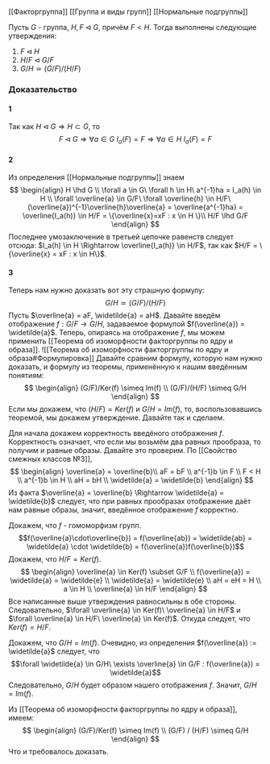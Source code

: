 [[Факторгруппа]]
[[Группа и виды групп]]
[[Нормальные подгруппы]]

Пусть $G$ - группа, $H, F \lhd G$, причём $F < H$. Тогда выполнены следующие утверждения:
1) $F \lhd H$
2) $H/F \lhd G/F$
3) $G/H \simeq (G/F)/(H/F)$

### Доказательство
#### 1
Так как $H \lhd G \Rightarrow H \subset G$, то
$$F\lhd G \Rightarrow \forall a \in G\ I_a(F) = F \Rightarrow \forall a \in H\  I_a(F) = F$$
#### 2
Из определения [[Нормальные подгруппы]] знаем
$$
\begin{align}
	H \lhd G \\
	\forall a \in G\ \forall h \in H\ a^{-1}ha = I_a(h) \in H \\
	\forall \overline{a} \in G/F\ \forall \overline{h} \in H/F\  (\overline{a})^{-1}\overline{h}\overline{a} = \overline{a^{-1}ha} = \overline{I_a(h)} \in H/F = \{\overline{x}=xF : x \in H \}\\
	H/F \lhd G/F
\end{align}
$$
Последнее умозаключение в третьей цепочке равенств следует отсюда: $I_a(h) \in H \Rightarrow \overline{I_a(h)} \in H/F$, так как $H/F = \{\overline{x} = xF : x \in H\}$.
#### 3
Теперь нам нужно доказать вот эту страшную формулу:
$$G/H \simeq (G/F)/(H/F)$$
Пусть $\overline{a} = aF, \widetilde{a} = aH$. Давайте введём отображение $f : G/F \rightarrow G/H$, задаваемое формулой $f(\overline{a}) = \widetilde{a}$. 
Теперь, опираясь на отображение $f$, мы можем применить [[Теорема об изоморфности факторгруппы по ядру и образа]]. ![[Теорема об изоморфности факторгруппы по ядру и образа#Формулировка]]
Давайте сравним формулу, которую нам нужно доказать, и формулу из теоремы, применённую к нашим введённым понятиям:
$$
\begin{align}
	(G/F)/Ker(f) \simeq Im(f) \\
	(G/F)/(H/F) \simeq G/H
\end{align}
$$
Если мы докажем, что $(H/F) = Ker(f)$ и $G/H = Im(f)$, то, воспользовавшись теоремой, мы докажем утверждение. Давайте так и сделаем.

Для начала докажем корректность введёного отображения $f$. Корректность означает, что если мы возьмём два равных прообраза, то получим и равные образы. Давайте это проверим.
По [[Свойство смежных классов №3]], 
$$
\begin{align}
	\overline{a} = \overline{b}\\
	aF = bF \\
	a^{-1}b \in F \\
	F < H \\
	a^{-1}b \in H \\
	aH = bH \\
	\widetilde{a} = \widetilde{b}
\end{align}
$$
Из факта $\overline{a} = \overline{b} \Rightarrow \widetilde{a} = \widetilde{b}$ следует, что при равных прообразах отображение даёт нам равные образы, значит, введённое отображение $f$ корректно.

Докажем, что $f$ - гомоморфизм групп.
$$f(\overline{a}\cdot\overline{b}) = f(\overline{ab}) = \widetilde{ab} = \widetilde{a} \cdot \widetilde{b} = f(\overline{a})f(\overline{b})$$
Докажем, что $H/F = Ker(f)$.
$$
\begin{align}
	\overline{a} \in Ker(f) \subset G/F \\
	f(\overline{a}) = \widetilde{a} = \widetilde{e} \\
	\widetilde{a} = \widetilde{e} \\
	aH = eH = H \\
	a \in H \\
	\overline{a} \in H/F
\end{align}
$$
Все написанные выше утверждения равносильны в обе стороны. Следовательно, $\forall \overline{a} \in Ker(f)\  \overline{a} \in H/F$ и $\forall \overline{a} \in H/F\ \overline{a} \in Ker(f)$. Откуда следует, что $Ker(f) = H/F$. 

Докажем, что $G/H = Im(f)$. Очевидно, из определения $f(\overline{a}) := \widetilde{a}$ следует, что
$$\forall \widetilde{a} \in G/H\ \exists \overline{a} \in G/F : f(\overline{a}) = \widetilde{a}$$
Следовательно, $G/H$ будет образом нашего отображения $f$. Значит, $G/H = Im(f)$.

Из [[Теорема об изоморфности факторгруппы по ядру и образа]], имеем:
$$
\begin{align}
	(G/F)/Ker(f) \simeq Im(f) \\
	(G/F) / (H/F) \simeq G/H
\end{align}
$$
Что и требовалось доказать.